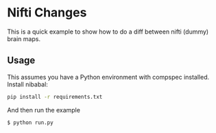 # Nifti Changes

This is a quick example to show how to do a diff between nifti (dummy) brain maps.

## Usage

This assumes you have a Python environment with compspec installed.
Install nibabal:

```bash
pip install -r requirements.txt
```

And then run the example

```bash
$ python run.py
```
